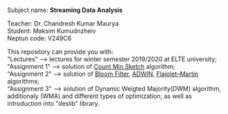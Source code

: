 Subject name: <b>Streaming Data Analysis</b><br>

Teacher: Dr. Chandresh Kumar Maurya <br>
Student: Maksim Kumudnzheiv <br>
Neptun code: V249C6 <br>


This repository can provide you with:<br>
"Lectures" --> lectures for winter semester 2019/2020 at ELTE university;<br>
"Assignment 1" --> solution of [Count Min Sketch](https://en.wikipedia.org/wiki/Count%E2%80%93min_sketch) algorithm;<br>
"Assignment 2" --> solution of [Bloom Filter](https://en.wikipedia.org/wiki/Bloom_filter), [ADWIN](http://citeseerx.ist.psu.edu/viewdoc/download?doi=10.1.1.144.2279&rep=rep1&type=pdf), [Flajolet–Martin](https://en.wikipedia.org/wiki/Flajolet%E2%80%93Martin_algorithm) algorithms;<br>
"Assignment 3" --> solution of Dynamic Weigted Majority(DWM) algorithm, additionaly (WMA) and different types of optimization, as well as introduction into "deslib" library. 
